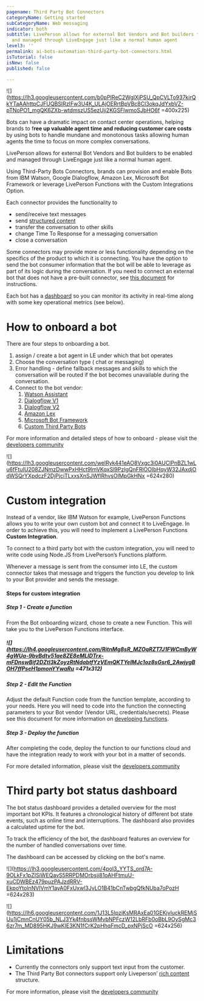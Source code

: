 ```yaml
---
pagename: Third Party Bot Connectors
categoryName: Getting started
subCategoryName: Web messaging
indicator: both
subtitle: LivePerson allows for external Bot Vendors and Bot builders to be enabled
  and managed through LiveEngage just like a normal human agent
level3: ''
permalink: ai-bots-automation-third-party-bot-connectors.html
isTutorial: false
isNew: false
published: false

---
```


![](https://lh3.googleusercontent.com/b0pPIReC2WglXjPSU_QpCVLTo937kirQkYTaAAhttpCJFUQBSIRzIFw3U4K_ULAjOERrtBpVBc8Cl3okqJdYxbVZ-pTNoPO1_mgQK6ZXb-wtdmszUS5ezUji2KGSFlwmoSJbHO6f =400x225)

Bots can have a dramatic impact on contact center operations, helping brands to f**ree up valuable agent time and reducing customer care costs** by using bots to handle mundane and monotonous tasks allowing human agents the time to focus on more complex conversations.

LivePerson allows for external Bot Vendors and Bot builders to be enabled and managed through LiveEngage just like a normal human agent.

Using Third-Party Bots Connectors, brands can provision and enable Bots from IBM Watson, Google Dialogflow, Amazon Lex, Microsoft Bot Framework or leverage LivePerson Functions with the Custom Integrations Option.

Each connector provides the functionality to

* send/receive text messages
* send [structured content](https://developers.liveperson.com/getting-started-with-rich-messaging-introduction.html)
* transfer the conversation to other skills
* change Time To Response for a messaging conversation
* close a conversation

Some connectors may provide more or less functionality depending on the specifics of the product to which it is connecting. You have the option to send the bot consumer information that the bot will be able to leverage as part of its logic during the conversation. If you need to connect an external bot that does not have a pre-built connector, see [this document](https://developers.liveperson.com/third-party-bots-custom-integration.html) for instructions.

Each bot has a [dashboard](https://developers.liveperson.com/third-party-bots-bot-status-dashboard.html) so you can monitor its activity in real-time along with some key operational metrics (see below).

# How to onboard a bot

There are four steps to onboarding a bot.

1. assign / create a bot agent in LE under which that bot operates
2. Choose the conversation type ( chat or messaging)
3. Error handling - define fallback messages and skills to which the conversation will be routed if the bot becomes unavailable during the conversation.
4. Connect to the bot vendor:
   1. [Watson Assistant](https://developers.liveperson.com/bot-connectors-ibm-watson-assistant.html)
   2. [Dialogflow V1](https://developers.liveperson.com/bot-connectors-google-dialogflow.html)
   3. [Dialogflow V2](https://developers.liveperson.com/bot-connectors-google-dialogflow-version-2.html)
   4. [Amazon Lex](https://developers.liveperson.com/bot-connectors-amazon-lex.html)
   5. [Microsoft Bot Framework](https://developers.liveperson.com/bot-connectors-microsoft-bot-framework.html)
   6. [Custom Third Party Bots](https://developers.liveperson.com/bot-connectors-custom-third-party-bots.html)

For more information and detailed steps of how to onboard - please visit the [developers community](https://developers.liveperson.com/third-party-bots-getting-started.html#provision-a-connector)

![](https://lh3.googleusercontent.com/welRyk441eAO8Vxgc3i0AUClPnBZL1wLu6fFtuIU208ZJNmzDwwPxHHct9lmVKqxSl9PzIgQnFRlOOIbHqyW32JAxdjOdWSQrYXpdczF2DjPjciTLxxsXnSJWflRhvsOIMpGkHNx =624x280)

# Custom integration

Instead of a vendor, like IBM Watson for example, LivePerson Functions allows you to write your own custom bot and connect it to LiveEngage. In order to achieve this, you will need to implement a LivePerson Functions **Custom Integration**.

To connect to a third party bot with the custom integration, you will need to write code using Node.JS from LivePerson’s Functions platform.

Whenever a message is sent from the consumer into LE, the custom connector takes that message and triggers the function you develop to link to your Bot provider and sends the message.

#### **Steps for custom integration**

##### **Step 1 - Create a function**

From the Bot onboarding wizard, chose to create a new Function. This will take you to the LivePerson Functions interface.

##### ![](https://lh4.googleusercontent.com/RitnMg8sR_MZOqRZT7J1FWCmByW4gWUa-9bvBdtv51ae8ZE8eMLIDTrx-mFDnswBif2DZtI3kZoyzRtNdabtfYzVEmQKTYelMJc1oz8sGsr6_2AwjygBOH7ffPseH1pmonYYwaRu =471x312)

##### 

##### **Step 2 - Edit the Function**

Adjust the default Function code from the function template, according to your needs. Here you will need to code into the function the connecting parameters to your Bot vendor (Vendor URL, credentials/secrets). Please see this document for more information on [developing functions](https://developers.liveperson.com/liveperson-functions-development-overview.html).

##### **Step 3 - Deploy the function**

After completing the code, deploy the function to our functions cloud and have the integration ready to work with your bot in a matter of seconds.

For more detailed information, please visit the [developers community](https://developers.liveperson.com/third-party-bots-custom-integration.html)

# Third party bot status dashboard

The bot status dashboard provides a detailed overview for the most important bot KPIs. It features a chronological history of different bot state events, such as online time and interruptions. The dashboard also provides a calculated uptime for the bot.

To track the efficiency of the bot, the dashboard features an overview for the number of handled conversations over time.

The dashboard can be accessed by clicking on the bot's name.

![](https://lh3.googleusercontent.com/4pol3_YYTS_ord7A-9OLkFx1pZISiWEQavS5RRPDMOrbsji81oAHFtmuU-xuCDWBEz479puzPAJzdRRV-EkpoYtolnNVIVmY1ayA0FxUxwl3JvLO1B41bCnTwbgQfkNUba7oPozH =624x283)

![](https://lh6.googleusercontent.com/1J13L5IpziKsMRAxEa01GEKjvluckREMjSUu1jCmnCnUY05b_NLJ3Yk4fnbssWMvbNPFczW12LbRFb0oBbL9OySgMc36zr7m_MD895HKJ9wKIE3KN1fCrK2pHhqFmcD_pxNPjScO =624x256)

# 

# Limitations

* Currently the connectors only support text input from the customer.
* The Third Party Bot connectors support only Liveperson’ [rich content](https://developers.liveperson.com/getting-started-with-rich-messaging-rich-messaging-channel-capabilities.html) structure.

For more information, please visit the [developers community](https://developers.liveperson.com/third-party-bots-getting-started.html#limitations)